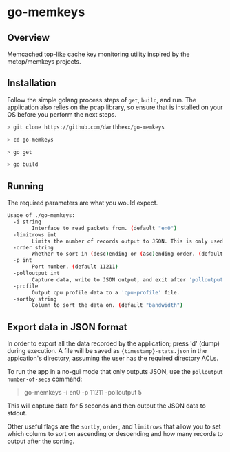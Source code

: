 # go-memkeys

## Overview

Memcached top-like cache key monitoring utility inspired by the mctop/memkeys projects.

## Installation

Follow the simple golang process steps of `get`, `build`, and run. The application also relies on the pcap library, so ensure that is installed on your OS before you perform the next steps.

```bash
> git clone https://github.com/darthhexx/go-memkeys

> cd go-memkeys

> go get

> go build
```

## Running

The required parameters are what you would expect.

```bash
Usage of ./go-memkeys:
  -i string
    	Interface to read packets from. (default "en0")
  -limitrows int
    	Limits the number of records output to JSON. This is only used in conjunction with 'polloutput'. (default 5000)
  -order string
    	Whether to sort in (desc)ending or (asc)ending order. (default "desc")
  -p int
    	Port number. (default 11211)
  -polloutput int
    	Capture data, write to JSON output, and exit after 'polloutput' seconds. (max is 120 seconds)
  -profile
    	Output cpu profile data to a 'cpu-profile' file.
  -sortby string
    	Column to sort the data on. (default "bandwidth")
```

## Export data in JSON format

In order to export all the data recorded by the application; press 'd' (dump) during execution. A file will be saved as `{timestamp}-stats.json` in the applcation's directory, assuming the user has the required directory ACLs.

To run the app in a no-gui mode that only outputs JSON, use the `polloutput number-of-secs` command:
> go-memkeys -i en0 -p 11211 -polloutput 5

This will capture data for 5 seconds and then output the JSON data to stdout.

Other useful flags are the `sortby`, `order`, and `limitrows` that allow you to set which colums to sort on ascending or descending and how many records to output after the sorting.
